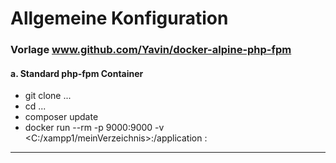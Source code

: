 # Allgemeine Konfiguration
### Vorlage www.github.com/Yavin/docker-alpine-php-fpm

#### a. Standard php-fpm Container

+ git clone ...  
+ cd ...  
+ composer update  
+  docker run --rm -p 9000:9000 -v <C:/xampp1/meinVerzeichnis>:/application <imageName>:<tagName>
  -------------------------------------
